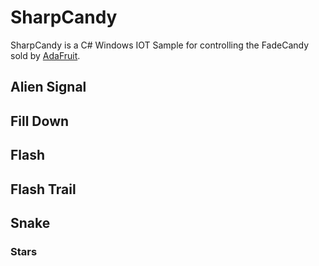# SharpCandy
SharpCandy is a C# Windows IOT Sample for controlling the FadeCandy sold by <a href="https://www.adafruit.com/product/1689">AdaFruit</a>.


## Alien Signal

## Fill Down

## Flash

## Flash Trail

## Snake

### Stars
